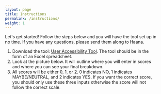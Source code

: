```yaml
---
layout: page
title: Instructions
permalink: /instructions/
weight: 1
---
```


Let's get started! Follow the steps below and you will have the tool set up in no time. If you have any questions, please send them along to Haana.

1. Download the tool: [User Accessibility Tool](/accessibility-tool/assets/AccessibilityTool_HaanaJanmohamed.xlsx). The tool should be in the form of an Excel spreadsheet.
2. Look at the picture below. It will outline where you will enter in scores and where you can see your final breakdown.
3. All scores will be either 0, 1, or 2. 0 indicates NO, 1 indicates MAYBE/NEUTRAL, and 2 indicates YES. If you want the correct score, you should only use these three inputs otherwise the score will not follow the correct scale.